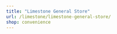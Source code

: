 ```yaml
---
title: "Limestone General Store"
url: /limestone/limestone-general-store/
shop: convenience
---
```

